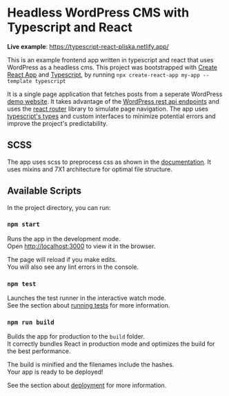 # Headless WordPress CMS with Typescript and React

**Live example**: https://typescript-react-pliska.netlify.app/

This is an example frontend app written in typescript and react that uses WordPress as a headless cms. This project was bootstrapped with [Create React App](https://github.com/facebook/create-react-app) and [Typescript](https://www.typescriptlang.org/), by running `npx create-react-app my-app --template typescript`

It is a single page application that fetches posts from a seperate WordPress [demo website](https://try-pliska.nasiothemes.com/). It takes advantage of the [WordPress rest api endpoints](https://developer.wordpress.org/rest-api/) and uses the [react router](https://v5.reactrouter.com/web/guides/quick-start) library to simulate page navigation. The app uses [typescript's types](https://www.typescriptlang.org/docs/handbook/basic-types.html) and custom interfaces to minimize potential errors and improve the project's predictability.

## SCSS
The app uses scss to preprocess css as shown in the [documentation](https://create-react-app.dev/docs/adding-a-sass-stylesheet/). It uses mixins and 7X1 architecture for optimal file structure.

## Available Scripts

In the project directory, you can run:

### `npm start`

Runs the app in the development mode.\
Open [http://localhost:3000](http://localhost:3000) to view it in the browser.

The page will reload if you make edits.\
You will also see any lint errors in the console.

### `npm test`

Launches the test runner in the interactive watch mode.\
See the section about [running tests](https://facebook.github.io/create-react-app/docs/running-tests) for more information.

### `npm run build`

Builds the app for production to the `build` folder.\
It correctly bundles React in production mode and optimizes the build for the best performance.

The build is minified and the filenames include the hashes.\
Your app is ready to be deployed!

See the section about [deployment](https://facebook.github.io/create-react-app/docs/deployment) for more information.